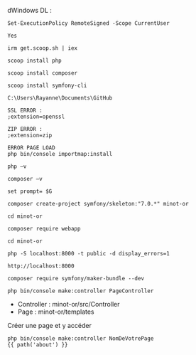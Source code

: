 dWindows DL :
```
Set-ExecutionPolicy RemoteSigned -Scope CurrentUser

Yes

irm get.scoop.sh | iex

scoop install php

scoop install composer

scoop install symfony-cli

C:\Users\Rayanne\Documents\GitHub

SSL ERROR :
;extension=openssl

ZIP ERROR :
;extension=zip

ERROR PAGE LOAD
php bin/console importmap:install

```


```
php –v

composer –v

set prompt= $G

composer create-project symfony/skeleton:"7.0.*" minot-or

cd minot-or

composer require webapp

cd minot-or

php -S localhost:8000 -t public -d display_errors=1

http://localhost:8000

composer require symfony/maker-bundle --dev

php bin/console make:controller PageController
```

- Controller : minot-or/src/Controller
- Page : minot-or/templates

Créer une page et y accéder
```
php bin/console make:controller NomDeVotrePage
{{ path('about') }}
```
